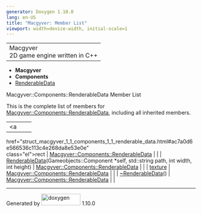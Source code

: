 ```yaml
---
generator: Doxygen 1.10.0
lang: en-US
title: "Macgyver: Member List"
viewport: width=device-width, initial-scale=1
---
```


<div id="top">

<div id="titlearea">

<table data-cellspacing="0" data-cellpadding="0">
<colgroup>
<col style="width: 100%" />
</colgroup>
<tbody>
<tr id="projectrow" class="odd">
<td id="projectalign"><div id="projectname">
Macgyver
</div>
<div id="projectbrief">
2D game engine written in C++
</div></td>
</tr>
</tbody>
</table>

</div>

<div id="main-nav">

</div>

<div id="nav-path" class="navpath">

- **Macgyver**
- **Components**
- <a href="struct_macgyver_1_1_components_1_1_renderable_data.html"
  class="el">RenderableData</a>

</div>

</div>

<div class="header">

<div class="headertitle">

<div class="title">

Macgyver::Components::RenderableData Member List

</div>

</div>

</div>

<div class="contents">

This is the complete list of members for
<a href="struct_macgyver_1_1_components_1_1_renderable_data.html"
class="el">Macgyver::Components::RenderableData</a>, including all
inherited members.

|                                                                                                       |                                                                   |     |
|-------------------------------------------------------------------------------------------------------|-------------------------------------------------------------------|-----|
| <a                                                                                                    
 href="struct_macgyver_1_1_components_1_1_renderable_data.html#ac7a0d6e566536c113c4e268da8e53e0e"       
 class="el">rect</a>                                                                                    | <a href="struct_macgyver_1_1_components_1_1_renderable_data.html" 
                                                                                                         class="el">Macgyver::Components::RenderableData</a>                |     |
| <a                                                                                                    
 href="struct_macgyver_1_1_components_1_1_renderable_data.html#ab605b4de043fad1fd600feb1d07f2a23"       
 class="el">RenderableData</a>(Gameobjects::Component \*self, std::string path, int width, int height)  | <a href="struct_macgyver_1_1_components_1_1_renderable_data.html" 
                                                                                                         class="el">Macgyver::Components::RenderableData</a>                |     |
| <a                                                                                                    
 href="struct_macgyver_1_1_components_1_1_renderable_data.html#a335788ed220e36c624dc0a4561f2192e"       
 class="el">texture</a>                                                                                 | <a href="struct_macgyver_1_1_components_1_1_renderable_data.html" 
                                                                                                         class="el">Macgyver::Components::RenderableData</a>                |     |
| <a                                                                                                    
 href="struct_macgyver_1_1_components_1_1_renderable_data.html#ab7574cbff921436361e6d5628debc1b8"       
 class="el">~RenderableData</a>()                                                                       | <a href="struct_macgyver_1_1_components_1_1_renderable_data.html" 
                                                                                                         class="el">Macgyver::Components::RenderableData</a>                |     |

</div>

------------------------------------------------------------------------

<span class="small">Generated
by [<img src="doxygen.svg" class="footer" width="104" height="31"
alt="doxygen" />](https://www.doxygen.org/index.html) 1.10.0</span>
